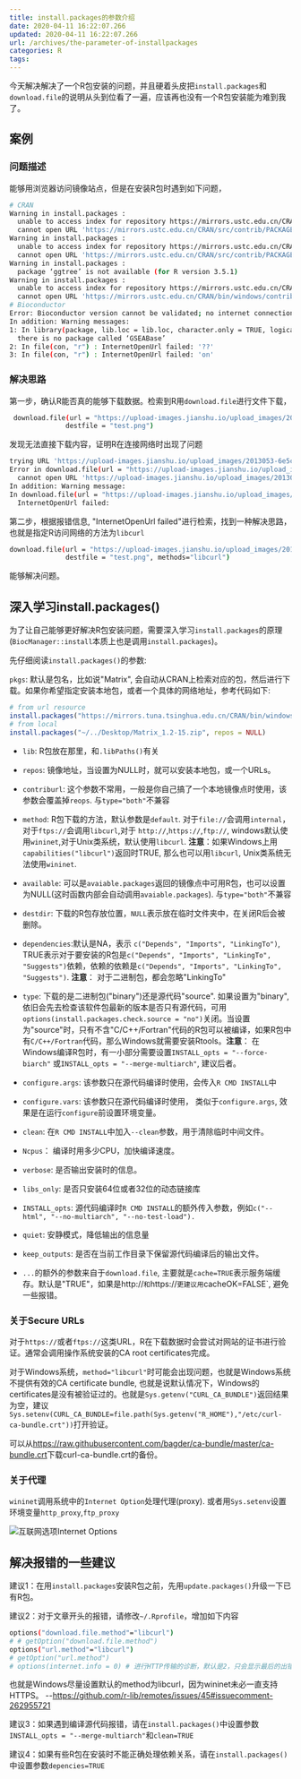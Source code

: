```yaml
---
title: install.packages的参数介绍
date: 2020-04-11 16:22:07.266
updated: 2020-04-11 16:22:07.266
url: /archives/the-parameter-of-installpackages
categories: R
tags: 
---
```


今天解决解决了一个R包安装的问题，并且硬着头皮把`install.packages`和`download.file`的说明从头到位看了一遍，应该再也没有一个R包安装能为难到我了。

## 案例

### 问题描述

能够用浏览器访问镜像站点，但是在安装R包时遇到如下问题，

```bash
# CRAN
Warning in install.packages :
  unable to access index for repository https://mirrors.ustc.edu.cn/CRAN/src/contrib:
  cannot open URL 'https://mirrors.ustc.edu.cn/CRAN/src/contrib/PACKAGES'
Warning in install.packages :
  unable to access index for repository https://mirrors.ustc.edu.cn/CRAN/src/contrib:
  cannot open URL 'https://mirrors.ustc.edu.cn/CRAN/src/contrib/PACKAGES'
Warning in install.packages :
  package ‘ggtree’ is not available (for R version 3.5.1)
Warning in install.packages :
  unable to access index for repository https://mirrors.ustc.edu.cn/CRAN/bin/windows/contrib/3.5:
  cannot open URL 'https://mirrors.ustc.edu.cn/CRAN/bin/windows/contrib/3.5/PACKAGES'
# Bioconductor
Error: Bioconductor version cannot be validated; no internet connection?
In addition: Warning messages:
1: In library(package, lib.loc = lib.loc, character.only = TRUE, logical.return = TRUE,  :
  there is no package called ‘GSEABase’
2: In file(con, "r") : InternetOpenUrl failed: '??'
3: In file(con, "r") : InternetOpenUrl failed: 'on'
```

### 解决思路

第一步，确认R能否真的能够下载数据。检索到R用`download.file`进行文件下载，

```bash
 download.file(url = "https://upload-images.jianshu.io/upload_images/2013053-6e5c996e3a0d4c93.png",
              destfile = "test.png")
```

发现无法直接下载内容，证明R在连接网络时出现了问题

```bash
trying URL 'https://upload-images.jianshu.io/upload_images/2013053-6e5c996e3a0d4c93.png'
Error in download.file(url = "https://upload-images.jianshu.io/upload_images/2013053-6e5c996e3a0d4c93.png",  : 
  cannot open URL 'https://upload-images.jianshu.io/upload_images/2013053-6e5c996e3a0d4c93.png'
In addition: Warning message:
In download.file(url = "https://upload-images.jianshu.io/upload_images/2013053-6e5c996e3a0d4c93.png",  :
  InternetOpenUrl failed: 
```

第二步，根据报错信息, "InternetOpenUrl failed"进行检索，找到一种解决思路，也就是指定R访问网络的方法为`libcurl`

```bash
download.file(url = "https://upload-images.jianshu.io/upload_images/2013053-6e5c996e3a0d4c93.png",
              destfile = "test.png", methods="libcurl")
```

能够解决问题。

## 深入学习install.packages()

为了让自己能够更好解决R包安装问题，需要深入学习`install.packages`的原理(`BiocManager::install`本质上也是调用`install.packages`)。

先仔细阅读`install.packages()`的参数:

`pkgs`: 默认是包名，比如说"Matrix", 会自动从CRAN上检索对应的包，然后进行下载。如果你希望指定安装本地包，或者一个具体的网络地址，参考代码如下:

```R
# from url resource
install.packages("https://mirrors.tuna.tsinghua.edu.cn/CRAN/bin/windows/contrib/3.5/Matrix_1.2-15.zip", repos=NULL)
# from local
install.packages("~/../Desktop/Matrix_1.2-15.zip", repos = NULL)
```

- `lib`: R包放在那里，和`.libPaths()`有关

- `repos`: 镜像地址，当设置为NULL时，就可以安装本地包，或一个URLs。

- `contriburl`: 这个参数不常用，一般是你自己搞了一个本地镜像点时使用，该参数会覆盖掉`reops`. 与`type="both"`不兼容

- `method`: R包下载的方法，默认参数是`default`. 对于`file://`会调用`internal`，对于`ftps://`会调用`libcurl`,对于 `http://`,`https://`,`ftp://`, windows默认使用`wininet`,对于Unix类系统，默认使用`libcurl`. **注意**：如果Windows上用`capabilities("libcurl")`返回时TRUE, 那么也可以用`libcurl`,  Unix类系统无法使用`wininet`.

- `available`: 可以是`avaiable.packages`返回的镜像点中可用R包，也可以设置为NULL(这时函数内部会自动调用`avaiable.packages`). 与`type="both"`不兼容

- `destdir`: 下载的R包存放位置，`NULL`表示放在临时文件夹中，在关闭R后会被删除。

- `dependencies`:默认是NA，表示 `c("Depends", "Imports", "LinkingTo")`, TRUE表示对于要安装的R包是`c("Depends", "Imports", "LinkingTo", "Suggests")`依赖，依赖的依赖是`c("Depends", "Imports", "LinkingTo", "Suggests")`. **注意**： 对于二进制包，都会忽略"LinkingTo"

- `type`:  下载的是二进制包("binary")还是源代码"source". 如果设置为"binary", 依旧会先去检查该软件包最新的版本是否只有源代码，可用`options(install.packages.check.source = "no")`关闭。当设置为"source"时，只有不含"C/C++/Fortran"代码的R包可以被编译，如果R包中有`C/C++/Fortran`代码，那么Windows就需要安装Rtools。**注意**： 在Windows编译R包时，有一小部分需要设置`INSTALL_opts = "--force-biarch"` 或` INSTALL_opts = "--merge-multiarch" `, 建议后者。

- `configure.args`: 该参数只在源代码编译时使用，会传入`R CMD INSTALL`中

- `configure.vars`: 该参数只在源代码编译时使用， 类似于`configure.args`, 效果是在运行`configure`前设置环境变量。

- `clean`: 在`R CMD INSTALL`中加入`--clean`参数，用于清除临时中间文件。

- `Ncpus`： 编译时用多少CPU，加快编译速度。

- `verbose`: 是否输出安装时的信息。

- `libs_only`: 是否只安装64位或者32位的动态链接库

- `INSTALL_opts`: 源代码编译时`R CMD INSTALL`的额外传入参数，例如`c("--html", "--no-multiarch", "--no-test-load").`

- `quiet`: 安静模式，降低输出的信息量

- `keep_outputs`: 是否在当前工作目录下保留源代码编译后的输出文件。

- `...`的额外的参数来自于`download.file`, 主要就是`cache=TRUE`表示服务端缓存。默认是"TRUE"，如果是http://`和`https://`更建议用`cacheOK=FALSE`, 避免一些报错。

### 关于Secure URLs

对于`https://`或者`ftps://`这类URL，R在下载数据时会尝试对网站的证书进行验证。通常会调用操作系统安装的CA root certificates完成。

对于Windows系统，`method="libcurl"`时可能会出现问题，也就是Windows系统不提供有效的CA certificate bundle, 也就是说默认情况下，Windows的certificates是没有被验证过的。也就是`Sys.getenv("CURL_CA_BUNDLE")`返回结果为空，建议`Sys.setenv(CURL_CA_BUNDLE=file.path(Sys.getenv("R_HOME"),"/etc/curl-ca-bundle.crt"))`打开验证。

可以从<https://raw.githubusercontent.com/bagder/ca-bundle/master/ca-bundle.crt>下载curl-ca-bundle.crt的备份。

### 关于代理

 `wininet`调用系统中的`Internet Option`处理代理(proxy). 或者用`Sys.setenv`设置环境变量`http_proxy`,`ftp_proxy`

![互联网选项Internet Options](https://upload-images.jianshu.io/upload_images/2013053-8ed660914b813a4d.png?imageMogr2/auto-orient/strip%7CimageView2/2/w/1240)

## 解决报错的一些建议

建议1：在用`install.packages`安装R包之前，先用`update.packages()`升级一下已有R包。

建议2：对于文章开头的报错，请修改`~/.Rprofile`，增加如下内容

```bash
options("download.file.method"="libcurl")
# # getOption("download.file.method")
options("url.method"="libcurl")
# getOption("url.method")
# options(internet.info = 0) # 进行HTTP传输的诊断，默认是2，只会显示最后的出错信息
```

也就是Windows尽量设置默认的method为libcurl，因为wininet未必一直支持HTTPS。 --<https://github.com/r-lib/remotes/issues/45#issuecomment-262955721>

建议3：如果遇到编译源代码报错，请在`install.packages()`中设置参数`INSTALL_opts = "--merge-multiarch"`和`clean=TRUE`

建议4：如果有些R包在安装时不能正确处理依赖关系，请在`install.packages()`中设置参数`depencies=TRUE`



